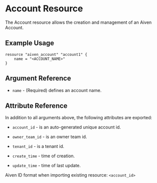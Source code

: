 # Account Resource

The Account resource allows the creation and management of an Aiven Account.

## Example Usage

```hcl
resource "aiven_account" "account1" {
    name = "<ACCOUNT_NAME>"
}
```

## Argument Reference

* `name` - (Required) defines an account name.

## Attribute Reference

In addition to all arguments above, the following attributes are exported:

* `account_id` - is an auto-generated unique account id.

* `owner_team_id` - is an owner team id.

* `tenant_id` - is a tenant id.

* `create_time` - time of creation.

* `update_time` - time of last update.

Aiven ID format when importing existing resource: `<account_id>`

